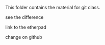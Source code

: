 This folder contains the material for git class. 


see the difference

link to the etherpad 

change on github
